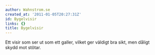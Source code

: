 ```yaml
---
author: Wahnstrom.se
created_at: '2011-01-05T20:27:31Z'
id: Bygelvisir
links: {}
title: Bygelvisir
---
```


Ett visir som ser ut som ett galler, vilket ger väldigt bra sikt, men dåligt skydd mot stötar.